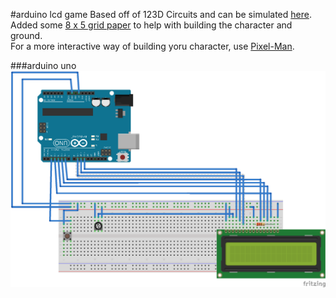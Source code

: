 #arduino lcd game
Based off of 123D Circuits and can be simulated [here](https://123d.circuits.io/circuits/1073419-arduino-lcd-game).  
Added some [8 x 5 grid paper](8x5-Grid.pdf) to help with building the character and ground.  
For a more interactive way of building yoru character, use [Pixel-Man](http://pixelman.philipdbrown.com).

###arduino uno
![](ArduinoLCDGame_bb.png)